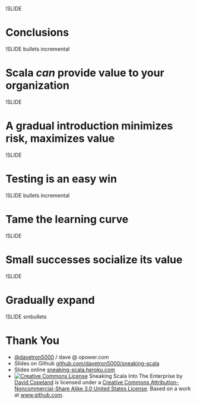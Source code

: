 !SLIDE 
# Conclusions #

!SLIDE bullets incremental
# Scala _can_ provide value to your organization

!SLIDE
# A gradual introduction minimizes risk, maximizes value

!SLIDE
# Testing is an easy win

!SLIDE bullets incremental
# Tame the learning curve

!SLIDE
# Small successes socialize its value

!SLIDE
# Gradually expand

!SLIDE smbullets
# Thank You
* [@davetron5000](http://www.twitter.com/davetron5000) / dave @ opower.com
* Slides on Github [github.com/davetron5000/sneaking-scala](http://www.github.com/davetron5000/sneaking-scala)
* Slides online [sneaking-scala.heroku.com](http://sneaking-scala.heroku.com)
* <a rel="license" href="http://creativecommons.org/licenses/by-nc-sa/3.0/us/"><img alt="Creative Commons License" style="border-width:0" src="http://i.creativecommons.org/l/by-nc-sa/3.0/us/88x31.png" /></a>
<span xmlns:dc="http://purl.org/dc/elements/1.1/" href="http://purl.org/dc/dcmitype/Text" property="dc:title" rel="dc:type">Sneaking Scala Into The Enterprise</span> by <a xmlns:cc="http://creativecommons.org/ns#" href="http://www.github.com/davetron5000/sneaking-scala" property="cc:attributionName" rel="cc:attributionURL">David Copeland</a> is licensed under a <a rel="license" href="http://creativecommons.org/licenses/by-nc-sa/3.0/us/">Creative Commons Attribution-Noncommercial-Share Alike 3.0 United States License</a>. Based on a work at <a xmlns:dc="http://purl.org/dc/elements/1.1/" href="http://www.github.com/davetron5000/sneaking-scala" rel="dc:source">www.github.com</a>.
